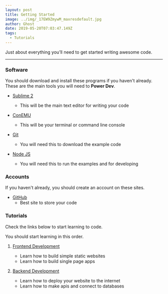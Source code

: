```yaml
---
layout: post
title: Getting Started
image: ../img/_17EW9ZmywM_maxresdefault.jpg
author: Ghost
date: 2019-05-20T07:03:47.149Z
tags: 
  - Tutorials
---
```


Just about everything you’ll need to get started writing awesome code.

---

### Software

You should download and install these programs if you haven't already. These are the main tools you will need to **Power Dev**.

- [Sublime 2](https://www.sublimetext.com/2) 
    - This will be the main text editor for writing your code

- [ConEMU](https://conemu.github.io)
    - This will be your terminal or command line console

- [Git](https://git-scm.com/downloads)
    - You will need this to download the example code

- [Node JS](https://nodejs.org/en/)
    - You will need this to run the examples and for developing

### Accounts

If you haven't already, you should create an account on these sites.

- [GitHub](https://github.com)
    - Best site to store your code


### Tutorials

Check the links below to start learning to code.

You should start learning in this order.

1. [Frontend Development](/frontend-development)
    - Learn how to build simple static websites
    - Learn how to build single page apps

1. [Backend Development](/backend-development)
    - Learn how to deploy your website to the internet
    - Learn how to make apis and connect to databases